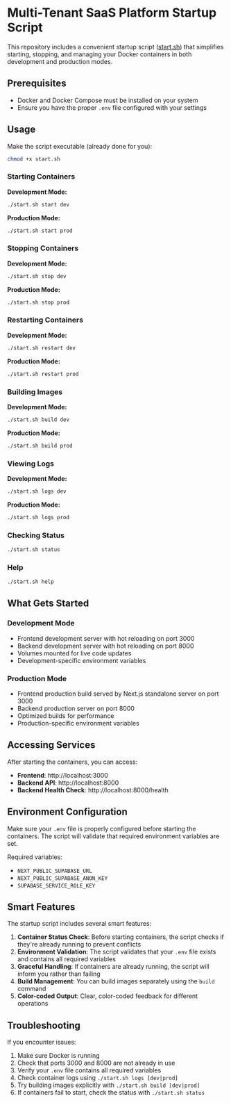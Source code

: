 # Multi-Tenant SaaS Platform Startup Script

This repository includes a convenient startup script ([start.sh](file:///Users/gauravdhiman/projects/python/multi-tanent-saas-platform-python-supabase-nextjs/start.sh)) that simplifies starting, stopping, and managing your Docker containers in both development and production modes.

## Prerequisites

- Docker and Docker Compose must be installed on your system
- Ensure you have the proper `.env` file configured with your settings

## Usage

Make the script executable (already done for you):

```bash
chmod +x start.sh
```

### Starting Containers

**Development Mode:**
```bash
./start.sh start dev
```

**Production Mode:**
```bash
./start.sh start prod
```

### Stopping Containers

**Development Mode:**
```bash
./start.sh stop dev
```

**Production Mode:**
```bash
./start.sh stop prod
```

### Restarting Containers

**Development Mode:**
```bash
./start.sh restart dev
```

**Production Mode:**
```bash
./start.sh restart prod
```

### Building Images

**Development Mode:**
```bash
./start.sh build dev
```

**Production Mode:**
```bash
./start.sh build prod
```

### Viewing Logs

**Development Mode:**
```bash
./start.sh logs dev
```

**Production Mode:**
```bash
./start.sh logs prod
```

### Checking Status

```bash
./start.sh status
```

### Help

```bash
./start.sh help
```

## What Gets Started

### Development Mode
- Frontend development server with hot reloading on port 3000
- Backend development server with hot reloading on port 8000
- Volumes mounted for live code updates
- Development-specific environment variables

### Production Mode
- Frontend production build served by Next.js standalone server on port 3000
- Backend production server on port 8000
- Optimized builds for performance
- Production-specific environment variables

## Accessing Services

After starting the containers, you can access:

- **Frontend**: http://localhost:3000
- **Backend API**: http://localhost:8000
- **Backend Health Check**: http://localhost:8000/health

## Environment Configuration

Make sure your `.env` file is properly configured before starting the containers. The script will validate that required environment variables are set.

Required variables:
- `NEXT_PUBLIC_SUPABASE_URL`
- `NEXT_PUBLIC_SUPABASE_ANON_KEY`
- `SUPABASE_SERVICE_ROLE_KEY`

## Smart Features

The startup script includes several smart features:

1. **Container Status Check**: Before starting containers, the script checks if they're already running to prevent conflicts
2. **Environment Validation**: The script validates that your `.env` file exists and contains all required variables
3. **Graceful Handling**: If containers are already running, the script will inform you rather than failing
4. **Build Management**: You can build images separately using the `build` command
5. **Color-coded Output**: Clear, color-coded feedback for different operations

## Troubleshooting

If you encounter issues:

1. Make sure Docker is running
2. Check that ports 3000 and 8000 are not already in use
3. Verify your `.env` file contains all required variables
4. Check container logs using `./start.sh logs [dev|prod]`
5. Try building images explicitly with `./start.sh build [dev|prod]`
6. If containers fail to start, check the status with `./start.sh status`
